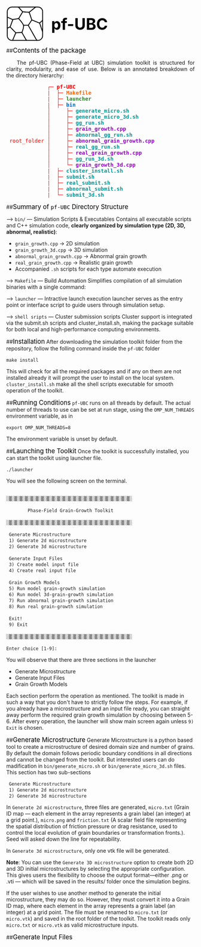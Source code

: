 <div style="display: flex; align-items: center; gap: 20px; justify-content: left;">
  <img src="../images/logo.png" alt="pf-UBC Logo" class="float-glow-img" width="100">
  <h1 style="margin: 0; font-size: 3em; color: #000000; font-weight: bold;">pf-UBC</h1>
</div>

##<span style="font-size: 1.2em; color: #000000;">Contents of the package</span>
<p style="text-align: justify; text-indent: 2em;">
The pf-UBC (Phase-Field at UBC) simulation toolkit is structured for clarity, modularity, and ease of use. Below is an annotated breakdown of the directory hierarchy:
</p>
<pre>
<span style="color:#ff0000;">             ┌─ <b>pf-UBC</b></span>
<span style="color:#ff0000;">             |  ├─</span> <span style="color:#ff6600;"><b>Makefile</b></span>
<span style="color:#ff0000;">             |  ├─</span> <span style="color:#228B22;"><b>launcher</b></span>
<span style="color:#ff0000;">             |  ├─</span> <span style="color:#0066cc;"><b>bin</b></span>
<span style="color:#ff0000;">             │     ├─</span> <span style="color:#009999;"><b>generate_micro.sh</b></span>
<span style="color:#ff0000;">             │     ├─</span> <span style="color:#009999;"><b>generate_micro_3d.sh</b></span>
<span style="color:#ff0000;">             │     ├─</span> <span style="color:#009999;"><b>gg_run.sh</b></span>
<span style="color:#ff0000;">             │     ├─</span> <span style="color:#9900cc;"><b>grain_growth.cpp</b></span>
<span style="color:#ff0000;">             │     ├─</span> <span style="color:#009999;"><b>abnormal_gg_run.sh</b></span>
<span style="color:#ff0000;"> root_folder │     ├─</span> <span style="color:#9900cc;"><b>abnormal_grain_growth.cpp</b></span>
<span style="color:#ff0000;">             │     ├─</span> <span style="color:#009999;"><b>real_gg_run.sh</b></span>
<span style="color:#ff0000;">             │     ├─</span> <span style="color:#9900cc;"><b>real_grain_growth.cpp</b></span>
<span style="color:#ff0000;">             │     ├─</span> <span style="color:#009999;"><b>gg_run_3d.sh</b></span>
<span style="color:#ff0000;">             │     └─</span> <span style="color:#9900cc;"><b>grain_growth_3d.cpp</b></span>
<span style="color:#ff0000;">             |  ├─</span> <span style="color:#009999;"><b>cluster_install.sh</b></span>
<span style="color:#ff0000;">             |  ├─</span> <span style="color:#009999;"><b>submit.sh</b></span>
<span style="color:#ff0000;">             |  ├─</span> <span style="color:#009999;"><b>real_submit.sh</b></span>
<span style="color:#ff0000;">             |  ├─</span> <span style="color:#009999;"><b>abnormal_submit.sh</b></span>
<span style="color:#ff0000;">             |  └─</span> <span style="color:#009999;"><b>submit_3d.sh</b></span>
</pre>


##<span style="font-size: 1.2em; color: #000000;">Summary of `pf-UBC` Directory Structure</span>

--> `bin/` — Simulation Scripts & Executables
Contains all executable scripts and C++ simulation code, **clearly organized by simulation type (2D, 3D, abnormal, realistic)**:

- `grain_growth.cpp` → 2D simulation
- `grain_growth_3d.cpp` → 3D simulation
- `abnormal_grain_growth.cpp` → Abnormal grain growth
- `real_grain_growth.cpp` → Realistic grain growth
- Accompanied `.sh` scripts for each type automate execution

--> `Makefile` — Build Automation
Simplifies compilation of all simulation binaries with a single command:

--> `launcher` — Intractive launch execution
launcher serves as the entry point or interface script to guide users through simulation setup.

--> `shell sripts` — Cluster submission scripts
Cluster support is integrated via the submit.sh scripts and cluster_install.sh, making the package suitable for both local and high-performance computing environments.


##<span style="font-size: 1.2em; color: #000000;">Installation</span>
After downloading the simulation toolkit folder from the repository, follow the folling command inside the `pf-UBC` folder
```
make install
```
This will check for all the required packages and if any on them are not installed already it will prompt the user to install on the local system. `cluster_install.sh` make all the shell scripts executable for smooth operation of the toolkit.


##<span style="font-size: 1.2em; color: #000000;">Running Conditions</span>
`pf-UBC` runs on all threads by default. The actual number of threads to use can be set at run stage, using the `OMP_NUM_THREADS` environment variable, as in
```
export OMP_NUM_THREADS=8
```
The environment variable is unset by default.


##<span style="font-size: 1.2em; color: #000000;">Launching the Toolkit</span>
Once the toolkit is successfully installed, you can start the toolkit using launcher file.
```
./launcher
```
You will see the following screen on the terminal.
```

░▒░▒░▒░▒░▒░▒░▒░▒░▒░▒░▒░▒░▒░▒░▒░▒░▒░▒░▒░▒░▒░▒░▒░

        Phase-Field Grain-Growth Toolkit       

░▒░▒░▒░▒░▒░▒░▒░▒░▒░▒░▒░▒░▒░▒░▒░▒░▒░▒░▒░▒░▒░▒░▒░

 Generate Microstructure 
 1) Generate 2d microstructure
 2) Generate 3d microstructure

 Generate Input Files 
 3) Create model input file
 4) Create real input file

 Grain Growth Models 
 5) Run model grain-growth simulation
 6) Run model 3d-grain-growth simulation
 7) Run abnormal grain-growth simulation
 8) Run real grain-growth simulation

 Exit! 
 9) Exit

░▒░▒░▒░▒░▒░▒░▒░▒░▒░▒░▒░▒░▒░▒░▒░▒░▒░▒░▒░▒░▒░▒░▒░

Enter choice [1-9]: 

```

You will observe that there are three sections in the launcher

- Generate Microstructure
- Generate Input Files
- Grain Growth Models

Each section perform the operation as mentioned. The toolkit is made in such a way that you don't have to strictly follow the steps. For example, if you already have a microstructure and an input file ready, you can straight away perform the required grain growth simulation by choosing between 5-6. After every operation, the launcher will show main screen again unless `9) Exit` is chosen.


##<span style="font-size: 1.2em; color: #000000;">Generate Microstructure</span>
Generate Microstructure is a python based tool to create a microstructure of desired domain size and number of grains. By default the domain follows periodic boundary conditions in all directions and cannot be changed from the toolkit. But interested users can do madification in `bin/generate_micro.sh` or `bin/generate_micro_3d.sh` files. 
<br>
This section has two sub-sections
```
 Generate Microstructure 
 1) Generate 2d microstructure
 2) Generate 3d microstructure
```
In `Generate 2d microstructure`, three files are generated, `micro.txt` (Grain ID map — each element in the array represents a grain label (an integer) at a grid point.), `micro.png` and `friction.txt` (A scalar field file representing the spatial distribution of friction pressure or drag resistance, used to control the local evolution of grain boundaries or transformation fronts.). Seed will asked down the line for repeatability.

In `Generate 3d microstructure`, only one vtk file will be generated.

<strong>Note</strong>: You can use the `Generate 3D microstructure` option to create both 2D and 3D initial microstructures by selecting the appropriate configuration. This gives users the flexibility to choose the output format—either .png or .vti — which will be saved in the results/ folder once the simulation begins.

If the user wishes to use another method to generate the initial microstructure, they may do so. However, they must convert it into a Grain ID map, where each element in the array represents a grain label (an integer) at a grid point. The file must be renamed to `micro.txt` (or `micro.vtk`) and saved in the root folder of the toolkit. The toolkit reads only `micro.txt` or `micro.vtk` as valid microstructure inputs.


##<span style="font-size: 1.2em; color: #000000;">Generate Input Files</span>
